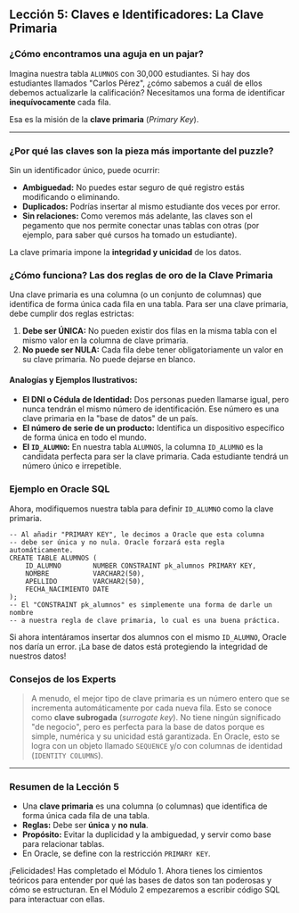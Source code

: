 ## Lección 5: Claves e Identificadores: La Clave Primaria

### ¿Cómo encontramos una aguja en un pajar?

Imagina nuestra tabla `ALUMNOS` con 30,000 estudiantes. Si hay dos estudiantes llamados "Carlos Pérez", ¿cómo sabemos a cuál de ellos debemos actualizarle la calificación? Necesitamos una forma de identificar **inequívocamente** cada fila.

Esa es la misión de la **clave primaria** (*Primary Key*).

---

### ¿Por qué las claves son la pieza más importante del puzzle?

Sin un identificador único, puede ocurrir:
- **Ambiguedad:** No puedes estar seguro de qué registro estás modificando o eliminando.
- **Duplicados:** Podrías insertar al mismo estudiante dos veces por error.
- **Sin relaciones:** Como veremos más adelante, las claves son el pegamento que nos permite conectar unas tablas con otras (por ejemplo, para saber qué cursos ha tomado un estudiante).

La clave primaria impone la **integridad y unicidad** de los datos.

### ¿Cómo funciona? Las dos reglas de oro de la Clave Primaria

Una clave primaria es una columna (o un conjunto de columnas) que identifica de forma única cada fila en una tabla. Para ser una clave primaria, debe cumplir dos reglas estrictas:

1.  **Debe ser ÚNICA:** No pueden existir dos filas en la misma tabla con el mismo valor en la columna de clave primaria.
2.  **No puede ser NULA:** Cada fila debe tener obligatoriamente un valor en su clave primaria. No puede dejarse en blanco.

#### Analogías y Ejemplos Ilustrativos:

- **El DNI o Cédula de Identidad:** Dos personas pueden llamarse igual, pero nunca tendrán el mismo número de identificación. Ese número es una clave primaria en la "base de datos" de un país.
- **El número de serie de un producto:** Identifica un dispositivo específico de forma única en todo el mundo.
- **El `ID_ALUMNO`:** En nuestra tabla `ALUMNOS`, la columna `ID_ALUMNO` es la candidata perfecta para ser la clave primaria. Cada estudiante tendrá un número único e irrepetible.

### Ejemplo en Oracle SQL

Ahora, modifiquemos nuestra tabla para definir `ID_ALUMNO` como la clave primaria.

```oracle
-- Al añadir "PRIMARY KEY", le decimos a Oracle que esta columna
-- debe ser única y no nula. Oracle forzará esta regla automáticamente.
CREATE TABLE ALUMNOS (
    ID_ALUMNO        NUMBER CONSTRAINT pk_alumnos PRIMARY KEY,
    NOMBRE           VARCHAR2(50),
    APELLIDO         VARCHAR2(50),
    FECHA_NACIMIENTO DATE
);
-- El "CONSTRAINT pk_alumnos" es simplemente una forma de darle un nombre
-- a nuestra regla de clave primaria, lo cual es una buena práctica.
```

Si ahora intentáramos insertar dos alumnos con el mismo `ID_ALUMNO`, Oracle nos daría un error. ¡La base de datos está protegiendo la integridad de nuestros datos!

### Consejos de los Experts

> A menudo, el mejor tipo de clave primaria es un número entero que se incrementa automáticamente por cada nueva fila. Esto se conoce como **clave subrogada** (*surrogate key*). No tiene ningún significado "de negocio", pero es perfecta para la base de datos porque es simple, numérica y su unicidad está garantizada. En Oracle, esto se logra con un objeto llamado `SEQUENCE` y/o con columnas de identidad (`IDENTITY COLUMNS`).

---

### Resumen de la Lección 5

- Una **clave primaria** es una columna (o columnas) que identifica de forma única cada fila de una tabla.
- **Reglas:** Debe ser **única** y **no nula**.
- **Propósito:** Evitar la duplicidad y la ambiguedad, y servir como base para relacionar tablas.
- En Oracle, se define con la restricción `PRIMARY KEY`.

¡Felicidades! Has completado el Módulo 1. Ahora tienes los cimientos teóricos para entender por qué las bases de datos son tan poderosas y cómo se estructuran. En el Módulo 2 empezaremos a escribir código SQL para interactuar con ellas.